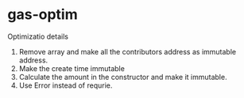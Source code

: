 # gas-optim
Optimizatio details

1. Remove array and make all the contributors address as immutable address.
2. Make the create time immutable
3. Calculate the amount in the constructor and make it immutable.
4. Use Error instead of requrie.
